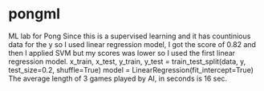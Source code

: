 # pongml
ML lab for Pong
Since this is a supervised learning and it has countinious data for the y so I used linear regression model, I got the score of 0.82 and then I applied SVM but my scores was lower so I used the first linear regression model.
x_train, x_test, y_train, y_test = train_test_split(data, y, test_size=0.2, shuffle=True)
model = LinearRegression(fit_intercept=True)
The average length of 3 games played by AI, in seconds is 16 sec.
